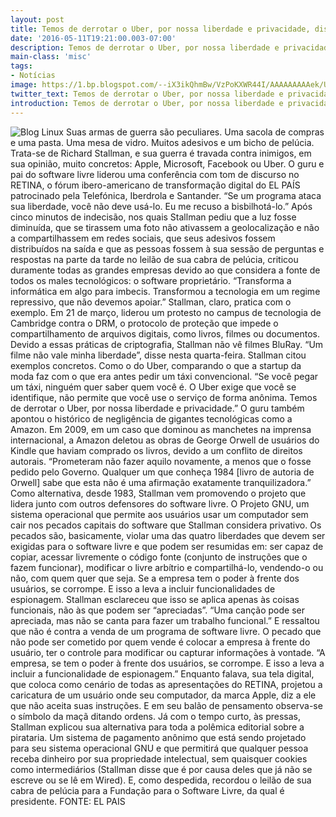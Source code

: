 ```yaml
---
layout: post
title: Temos de derrotar o Uber, por nossa liberdade e privacidade, disse Rich...
date: '2016-05-11T19:21:00.003-07:00'
description: Temos de derrotar o Uber, por nossa liberdade e privacidade, disse Richard
main-class: 'misc'
tags:
- Notícias
image: https://1.bp.blogspot.com/--iX3ikQhmBw/VzPoKXWR44I/AAAAAAAAAek/UIjM4IJygeITb9QMdGtXOd9wUVdOC60dQCLcB/s72-c/Temos%2Bde%2Bderrotar%2Bo%2BUber%252C%2Bpor%2Bnossa%2Bliberdade%2Be%2Bprivacidade%252C%2Bdisse%2BRichard%2BStallman.png
twitter_text: Temos de derrotar o Uber, por nossa liberdade e privacidade, disse Richard
introduction: Temos de derrotar o Uber, por nossa liberdade e privacidade, disse Richard
---
```

![Blog Linux](https://1.bp.blogspot.com/--iX3ikQhmBw/VzPoKXWR44I/AAAAAAAAAek/UIjM4IJygeITb9QMdGtXOd9wUVdOC60dQCLcB/s640/Temos%2Bde%2Bderrotar%2Bo%2BUber%252C%2Bpor%2Bnossa%2Bliberdade%2Be%2Bprivacidade%252C%2Bdisse%2BRichard%2BStallman.png "Blog Linux")
Suas armas de guerra são peculiares. Uma sacola de compras e uma pasta. Uma mesa de vidro. Muitos adesivos e um bicho de pelúcia. Trata-se de Richard Stallman, e sua guerra é travada contra inimigos, em sua opinião, muito concretos: Apple, Microsoft, Facebook ou Uber. O guru e pai do software livre liderou uma conferência com tom de discurso no RETINA, o fórum ibero-americano de transformação digital do EL PAÍS patrocinado pela Telefónica, Iberdrola e Santander. “Se um programa ataca sua liberdade, você não deve usá-lo. Eu me recuso a bisbilhotá-lo.”
Após cinco minutos de indecisão, nos quais Stallman pediu que a luz fosse diminuída, que se tirassem uma foto não ativassem a geolocalização e não a compartilhassem em redes sociais, que seus adesivos fossem distribuídos na saída e que as pessoas fossem à sua sessão de perguntas e respostas na parte da tarde no leilão de sua cabra de pelúcia, criticou duramente todas as grandes empresas devido ao que considera a fonte de todos os males tecnológicos: o software proprietário. “Transforma a informática em algo para imbecis. Transformou a tecnologia em um regime repressivo, que não devemos apoiar.” Stallman, claro, pratica com o exemplo.
Em 21 de março, liderou um protesto no campus de tecnologia de Cambridge contra o DRM, o protocolo de proteção que impede o compartilhamento de arquivos digitais, como livros, filmes ou documentos. Devido a essas práticas de criptografia, Stallman não vê filmes BluRay. “Um filme não vale minha liberdade”, disse nesta quarta-feira.
Stallman citou exemplos concretos. Como o do Uber, comparando o que a startup da moda faz com o que era antes pedir um táxi convencional. “Se você pegar um táxi, ninguém quer saber quem você é. O Uber exige que você se identifique, não permite que você use o serviço de forma anônima. Temos de derrotar o Uber, por nossa liberdade e privacidade.” O guru também apontou o histórico de negligência de gigantes tecnológicas como a Amazon. Em 2009, em um caso que dominou as manchetes na imprensa internacional, a Amazon deletou as obras de George Orwell de usuários do Kindle que haviam comprado os livros, devido a um conflito de direitos autorais. “Prometeram não fazer aquilo novamente, a menos que o fosse pedido pelo Governo. Qualquer um que conheça 1984 [livro de autoria de Orwell] sabe que esta não é uma afirmação exatamente tranquilizadora.”
Como alternativa, desde 1983, Stallman vem promovendo o projeto que lidera junto com outros defensores do software livre. O Projeto GNU, um sistema operacional que permite aos usuários usar um computador sem cair nos pecados capitais do software que Stallman considera privativo. Os pecados são, basicamente, violar uma das quatro liberdades que devem ser exigidas para o software livre e que podem ser resumidas em: ser capaz de copiar, acessar livremente o código fonte (conjunto de instruções que o fazem funcionar), modificar o livre arbítrio e compartilhá-lo, vendendo-o ou não, com quem quer que seja.
 Se a empresa tem o poder à frente dos usuários, se corrompe. E isso a leva a incluir funcionalidades de espionagem.
Stallman esclareceu que isso se aplica apenas às coisas funcionais, não às que podem ser “apreciadas”. “Uma canção pode ser apreciada, mas não se canta para fazer um trabalho funcional.” E ressaltou que não é contra a venda de um programa de software livre. O pecado que não pode ser cometido por quem vende é colocar a empresa à frente do usuário, ter o controle para modificar ou capturar informações à vontade. “A empresa, se tem o poder à frente dos usuários, se corrompe. E isso a leva a incluir a funcionalidade de espionagem.” Enquanto falava, sua tela digital, que coloca como cenário de todas as apresentações do RETINA, projetou a caricatura de um usuário onde seu computador, da marca Apple, diz a ele que não aceita suas instruções. E em seu balão de pensamento observa-se o símbolo da maçã ditando ordens.
Já com o tempo curto, às pressas, Stallman explicou sua alternativa para toda a polêmica editorial sobre a pirataria. Um sistema de pagamento anônimo que está sendo projetado para seu sistema operacional GNU e que permitirá que qualquer pessoa receba dinheiro por sua propriedade intelectual, sem quaisquer cookies como intermediários (Stallman disse que é por causa deles que já não se escreve ou se lê em Wired). E, como despedida, recordou o leilão de sua cabra de pelúcia para a Fundação para o Software Livre, da qual é presidente.
FONTE: EL PAIS
